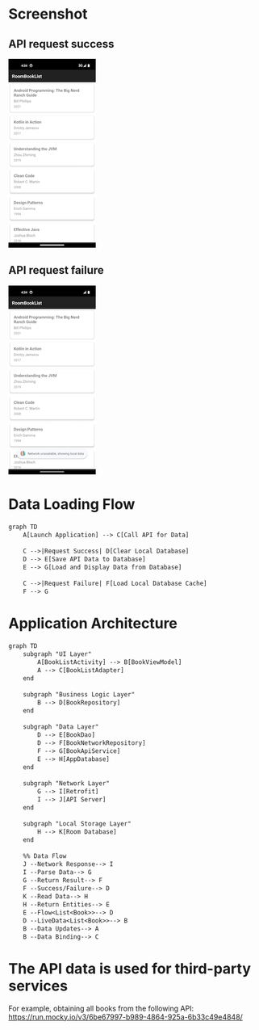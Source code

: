 # Screenshot

## API request success
![Network avaliable](https://github.com/ladmini/RoomBookList/blob/main/screenshot/network_ok.png)

## API request failure
![Network Not avaliable](https://github.com/ladmini/RoomBookList/blob/main/screenshot/network_ng.png)

# Data Loading Flow

```mermaid
graph TD
    A[Launch Application] --> C[Call API for Data]
    
    C -->|Request Success| D[Clear Local Database]
    D --> E[Save API Data to Database]
    E --> G[Load and Display Data from Database]
    
    C -->|Request Failure| F[Load Local Database Cache]
    F --> G
```

# Application Architecture

```mermaid
graph TD
    subgraph "UI Layer"
        A[BookListActivity] --> B[BookViewModel]
        A --> C[BookListAdapter]
    end
    
    subgraph "Business Logic Layer"
        B --> D[BookRepository]
    end
    
    subgraph "Data Layer"
        D --> E[BookDao]
        D --> F[BookNetworkRepository]
        F --> G[BookApiService]
        E --> H[AppDatabase]
    end
    
    subgraph "Network Layer"
        G --> I[Retrofit]
        I --> J[API Server]
    end
    
    subgraph "Local Storage Layer"
        H --> K[Room Database]
    end
    
    %% Data Flow
    J --Network Response--> I
    I --Parse Data--> G
    G --Return Result--> F
    F --Success/Failure--> D
    K --Read Data--> H
    H --Return Entities--> E
    E --Flow<List<Book>>--> D
    D --LiveData<List<Book>>--> B
    B --Data Updates--> A
    B --Data Binding--> C
```

# The API data is used for third-party services
For example, obtaining all books from the following API:
https://run.mocky.io/v3/6be67997-b989-4864-925a-6b33c49e4848/